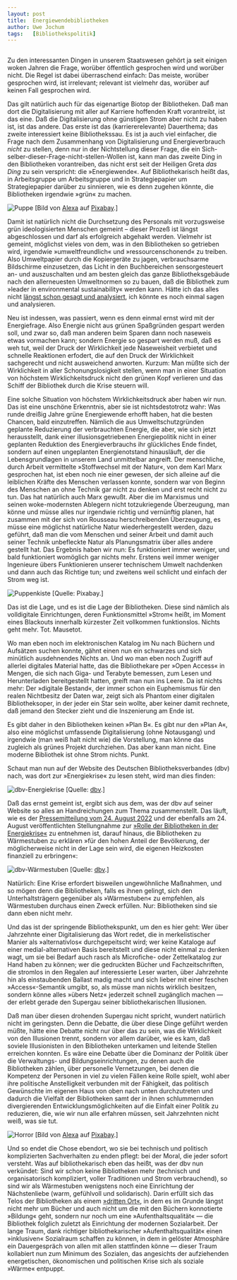 ```yaml
---
layout:	post
title:	Energiewendebibliotheken
author:	Uwe Jochum
tags:   [Bibliothekspolitik]
---
```


<img src="http://vg01.met.vgwort.de/na/179b7d3a4e304c5ea9294a0d893c3e5b" width="1" height="1" alt="">

Zu den interessanten Dingen in unserem Staatswesen gehört ja seit
einigen woken Jahren die Frage, worüber öffentlich gesprochen
wird und worüber nicht. Die Regel ist dabei überraschend einfach:
Das meiste, worüber gesprochen wird, ist irrelevant; relevant ist
vielmehr das, worüber auf keinen Fall gesprochen wird.

Das gilt natürlich auch für das eigenartige Biotop der
Bibliotheken. Daß man dort die Digitalisierung mit aller auf
Karriere hoffenden Kraft vorantreibt, ist das eine. Daß die
Digitalisierung ohne günstigen Strom aber nicht zu haben ist, ist
das andere. Das erste ist das (karriererelevante) Dauerthema; das
zweite interessiert keine Bibliothekssau. Es ist ja auch viel
einfacher, die Frage nach dem Zusammenhang von Digitalisierung
und Energieverbrauch *nicht* zu stellen, denn nur in der
Nichtstellung dieser Frage, die ein
Sich-selber-dieser-Frage-nicht-stellen-Wollen ist, kann man das
zweite Ding in den Bibliotheken vorantreiben, das nicht erst seit
der Heiligen Greta *das Ding* zu sein verspricht: die
»Energiewende«. Auf Bibliothekarisch heißt das, in Arbeitsgruppe
um Arbeitsgruppe und in Strategiepapier um Strategiepapier
darüber zu sinnieren, wie es denn zugehen könnte, die
Bibliotheken irgendwie »grün« zu machen.

![Puppe](/5artikel/material/pixabay-puppe.jpg
"Puppe") [Bild von <a href="https://pixabay.com/de/users/alexas_fotos-686414/?utm_source=link-attribution&amp;utm_medium=referral&amp;utm_campaign=image&amp;utm_content=1636124">Alexa</a> auf <a href="https://pixabay.com/de//?utm_source=link-attribution&amp;utm_medium=referral&amp;utm_campaign=image&amp;utm_content=1636124">Pixabay</a>.]

Damit ist natürlich nicht die Durchsetzung des Personals mit
vorzugsweise grün ideologisierten Menschen gemeint – dieser
Prozeß ist längst abgeschlossen und darf als erfolgreich abgehakt
werden.  Vielmehr ist gemeint, möglichst vieles von dem, was in
den Bibliotheken so getrieben wird, irgendwie »umweltfreundlich«
und »ressourcenschonend« zu treiben. Also Umweltpapier durch die
Kopiergeräte zu jagen, verbrauchsarme Bildschirme einzusetzen,
das Licht in den Buchbereichen sensorgesteuert an- und
auszuschalten und am besten gleich das ganze Bibliotheksgebäude
nach den allerneuesten Umweltnormen so zu bauen, daß die
Bibliothek zum »leader in environmental sustainability« werden
kann. Hätte ich das alles nicht [längst schon gesagt und
analysiert](https://uwejochum.github.io/5artikel/2019/02/10/gruene-bibliotheken/),
ich könnte es noch einmal sagen und analysieren.

Neu ist indessen, was passiert, wenn es denn einmal ernst wird
mit der Energiefrage. Also Energie nicht aus grünen Spaßgründen
gespart werden soll, und zwar so, daß man anderen beim Sparen
dann noch naseweis etwas vormachen kann; sondern Energie so
gespart werden muß, daß es weh tut, weil der Druck der
Wirklichkeit jede Naseweisheit verbietet und schnelle Reaktionen
erfodert, die auf den Druck der Wirklichkeit sachgerecht und
nicht ausweichend anworten. Kurzum: Man müßte sich der
Wirklichkeit in aller Schonungslosigkeit stellen, wenn man in
einer Situation von höchstem Wirklichkeitsdruck nicht den grünen
Kopf verlieren und das Schiff der Bibliothek durch die Krise
steuern will.

Eine solche Situation von höchstem Wirklichkeitsdruck aber haben
wir nun. Das ist eine unschöne Erkenntnis, aber sie ist
nichtsdestotrotz wahr: Was runde dreißig Jahre grüne Energiewende
erhofft haben, hat die besten Chancen, bald einzutreffen. Nämlich
die aus Umweltschutzgründen geplante Reduzierung der verbrauchten
Energie, die aber, wie sich jetzt herausstellt, dank einer
illusionsgetriebenen Energiepolitik nicht in einer geplanten
Reduktion des Energieverbrauchs ihr glückliches Ende findet,
sondern auf einen ungeplanten Energienotstand hinausläuft, der
die Lebensgrundlagen in unserem Land unmittelbar angreift. Der
menschliche, durch Arbeit vermittelte »Stoffwechsel mit der
Natur«, von dem Karl Marx gesprochen hat, ist eben noch nie einer
gewesen, der sich alleine auf die leiblichen Kräfte des Menschen
verlassen konnte, sondern war von Beginn des Menschen an ohne
Technik gar nicht zu denken und erst recht nicht zu tun. Das hat
natürlich auch Marx gewußt. Aber die im Marxismus und seinen
woke-modernsten Ablegern nicht totzukriegende Überzeugung, man
könne und müsse alles nur irgendwie richtig und vernünftig
planen, hat zusammen mit der sich von Rousseau herschreibenden
Überzeugung, es müsse eine möglichst natürliche Natur
wiederhergestellt werden, dazu geführt, daß man die vom Menschen
und seiner Arbeit und damit auch seiner Technik unbefleckte Natur
als Planungsmatrix über alles andere gestellt hat. Das Ergebnis
haben wir nun: Es funktioniert immer weniger, und bald
funktioniert womöglich gar nichts mehr. Erstens weil immer
weniger Ingenieure übers Funktionieren unserer technischem Umwelt
nachdenken und dann auch das Richtige tun; und zweitens weil
schlicht und einfach der Strom weg ist.

![Puppenkiste](/5artikel/material/pixabay-puppenkiste.jpg
"Puppenkiste") [Quelle: Pixabay.]

Das ist die Lage, und es ist die Lage der Bibliotheken. Diese
sind nämlich als volldigitale Einrichtungen, deren
Funktionsmittel »Strom« heißt, im Moment eines Blackouts
innerhalb kürzester Zeit vollkommen funktionslos. Nichts geht
mehr. Tot. Mausetot.

Wo man eben noch im elektronischen Katalog im Nu nach Büchern und
Aufsätzen suchen konnte, gähnt einen nun ein schwarzes und sich
minütlich ausdehnendes Nichts an. Und wo man eben noch Zugriff
auf allerlei digitales Material hatte, das die Bibliothekare per
»Open Access« in Mengen, die sich nach Giga- und Terabyte
bemessen, zum Lesen und Herunterladen bereitgestellt hatten,
greift man nun ins Leere. Da ist nichts mehr: Der »digitale
Bestand«, der immer schon ein Euphemismus für den realen
Nichtbesitz der Daten war, zeigt sich als Phantom einer digitalen
Bibliotheksoper, in der jeder ein Star sein wollte, aber keiner
damit rechnete, daß jemand den Stecker zieht und die Inszenierung
am Ende ist.

Es gibt daher in den Bibliotheken keinen »Plan B«. Es gibt nur
den »Plan A«, also eine möglichst umfassende Digitalisierung
(ohne Notausgang) und irgendwie (man weiß halt nicht wie) die
Vorstellung, man könne das zugleich als grünes Projekt
durchziehen. Das aber kann man nicht. Eine moderne Bibliothek ist
ohne Strom nichts. Punkt.

Schaut man nun auf der Website des Deutschen Bibliotheksverbandes
(dbv) nach, was dort zur »Energiekrise« zu lesen steht, wird man
dies finden:

![dbv-Energiekrise](/5artikel/material/dbv-energiekrise-screenshot-2022-09-22.png
"Der dbv zur Energiekrise") [Quelle:
[dbv](https://www.bibliotheksverband.de/energiekrise).]

Daß das ernst gemeint ist, ergibt sich aus dem, was der dbv auf
seiner Website so alles an Handreichungen zum Thema
zusammenstellt. Das läuft, wie es der [Pressemitteilung
vom 24. August
2022](https://www.bibliotheksverband.de/sites/default/files/2022-08/PM_Bibliotheken%20sind%20Zufluchtsorte%20in%20der%20Krise_final_20220824_0.pdf)
und der ebenfalls am 24. August veröffentlichten Stellungnahme
zur [»Rolle der Bibliotheken in der
Energiekrise«](https://www.bibliotheksverband.de/sites/default/files/2022-08/2022_08_24_Stellungnahme_gesellschaftliche%20Rolle%20Bib%20in%20Energiekrise_final_0.pdf)
zu entnehmen ist, darauf hinaus, die Bibliotheken zu Wärmestuben
zu erklären »für den hohen Anteil der Bevölkerung, der
möglicherweise nicht in der Lage sein wird, die eigenen
Heizkosten finanziell zu erbringen«:

![dbv-Wärmestuben](/5artikel/material/dbv-energiekrise-checkliste-screenshot-2022-09-22.png
"Die Bibliothek als Wärmestube") [Quelle:
[dbv](https://www.bibliotheksverband.de/energiekrise).]

Natürlich: Eine Krise erfordert bisweilen ungewöhnliche
Maßnahmen, und so mögen denn die Bibliotheken, falls es ihnen
gelingt, sich den Unterhaltsträgern gegenüber als »Wärmestuben«
zu empfehlen, als Wärmestuben durchaus einen Zweck erfüllen. Nur:
Bibliotheken sind sie dann eben nicht mehr.

Und das ist der springende Bibliothekspunkt, um den es hier geht:
Wer über Jahrzehnte einer Digitalisierung das Wort redet, die in
merkelistischer Manier als »alternativlos« durchgepeitscht wird;
wer keine Kataloge auf einer medial-alternativen Basis
bereitstellt und diese nicht einmal zu denken wagt, um sie bei
Bedarf auch rasch als Microfiche- oder Zettelkatalog zur Hand
haben zu können; wer die gedruckten Bücher und Fachzeitschriften,
die stromlos in den Regalen auf interessierte Leser warten, über
Jahrzehnte hin als einstaubenden Ballast madig macht und sich
lieber mit einer feschen »Access«-Semantik umgibt, so, als müsse
man nichts wirklich besitzen, sondern könne alles »übers Netz«
jederzeit schnell zugänglich machen — der erlebt gerade den
Supergau seiner bibliothekarischen Illusionen.

Daß man über diesen drohenden Supergau nicht spricht, wundert
natürlich nicht im geringsten. Denn die Debatte, die über diese
Dinge geführt werden müßte, hätte eine Debatte nicht nur über das
zu sein, was die Wirklichkeit von den Illusionen trennt, sondern
vor allem darüber, wie es kam, daß soviele Illusionisten in den
Bibliotheken unterkamen und leitende Stellen erreichen
konnten. Es wäre eine Debatte über die Dominanz der Politik über
die Verwaltungs- und Bildungseinrichtungen, zu denen auch die
Bibliotheken zählen, über personelle Vernetzungen, bei denen die
Kompetenz der Personen in viel zu vielen Fällen keine Rolle
spielt, wohl aber ihre politische Anstelligkeit verbunden mit der
Fähigkeit, das politisch Gewünschte im eigenen Haus von oben nach
unten durchzutreten und dadurch die Vielfalt der Bibliotheken
samt der in ihnen schlummernden divergierenden
Entwicklungsmöglichkeiten auf die Einfalt einer Politik zu
reduzieren, die, wie wir nun alle erfahren müssen, seit
Jahrzehnten nicht weiß, was sie tut.

![Horror](/5artikel/material/pixabay-horror-clown.jpg "Horror")
[Bild von <a
href="https://pixabay.com/de/users/alexas_fotos-686414/?utm_source=link-attribution&amp;utm_medium=referral&amp;utm_campaign=image&amp;utm_content=1999740">Alexa</a>
auf <a
href="https://pixabay.com/de//?utm_source=link-attribution&amp;utm_medium=referral&amp;utm_campaign=image&amp;utm_content=1999740">Pixabay</a>.]

Und so endet die Chose ebendort, wo sie bei technisch und
politisch komplizierten Sachverhalten zu enden pflegt: bei der
Moral, die jeder sofort versteht. Was auf bibliothekarisch eben
das heißt, was der dbv nun verkündet: Sind wir schon keine
Bibliotheken mehr (technisch und organisatorisch kompliziert,
voller Traditionen und Strom verbrauchend), so sind wir als
Wärmestuben wenigstens noch eine Einrichtung der Nächstenliebe
(warm, gefühlvoll und solidarisch). Darin erfüllt sich das Telos
der Bibliotheken als einem [»dritten
Ort«](https://www.bibliotheksverband.de/dritter-ort), in dem es
im Grunde längst nicht mehr um Bücher und auch nicht um die mit
den Büchern konnotierte »Bildung« geht, sondern nur noch um eine
»Aufenthaltsqualität« — die Bibliothek folglich zuletzt als
Einrichtung der modernen Sozialarbeit. Der lange Traum, dank
richtiger bibliothekarischer »Aufenthaltsqualität« einen
»inklusiven« Sozialraum schaffen zu können, in dem in gelöster
Atmosphäre ein Dauergespräch von allen mit allen stattfinden
könne — dieser Traum kollabiert nun zum Minimum des Sozialen, das
angesichts der aufziehenden energetischen, ökonomischen und
politischen Krise sich als soziale »Wärme« entpuppt.


